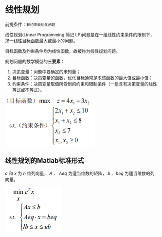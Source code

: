 # 线性规划

前提条件：`有约束最优化问题`

线性规划(Linear Programming 简记 LP)问题是在一组线性约束条件的限制下，求一线性目标函数最大或最小的问题。

目标函数及约束条件均为线性函数，故被称为线性规划问题。

规划问题的数学模型的**三要素**：

1. 决策变量：问题中要确定的未知量；
2. 目标函数：决策变量的函数，优化目标通常是求该函数的最大值或最小值；
3. 约束条件：决策变量取值所受到的约束和限制条件（一组含有决策变量的线性等式或不等式）。

![线性规划流程](../../assets/img/math-model/lp/lp_1.png)

## 线性规划的Matlab标准形式

$c$ 和 $x$ 为 $n$ 维列向量，
$A$ 、 $Aeq$ 为适当维数的矩阵，
$b$ 、$beq$ 为适当维数的列向量。

![线性规划标准形式](../../assets/img/math-model/lp/lp_2.png)
